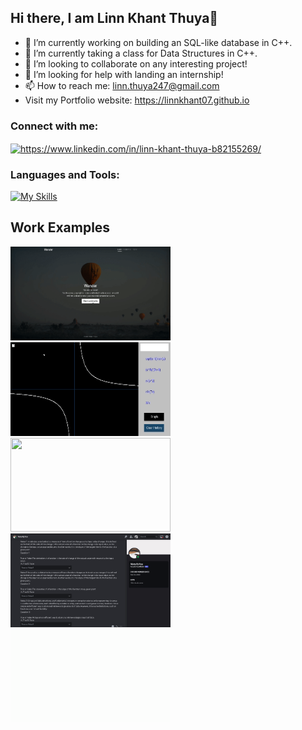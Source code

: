## Hi there, I am Linn Khant Thuya👋

- 🔭 I’m currently working on building an SQL-like database in C++.
- 🌱 I’m currently taking a class for Data Structures in C++.
- 👯 I’m looking to collaborate on any interesting project!
- 🤔 I’m looking for help with landing an internship!
- 📫 How to reach me: linn.thuya247@gmail.com
- Visit my Portfolio website: https://linnkhant07.github.io

  
<h3 align="left">Connect with me:</h3>
<p align="left">
<a href="https://www.linkedin.com/in/linn-khant-thuya-b82155269/" target="blank"><img align="center" src="https://raw.githubusercontent.com/rahuldkjain/github-profile-readme-generator/master/src/images/icons/Social/linked-in-alt.svg" alt="https://www.linkedin.com/in/linn-khant-thuya-b82155269/" height="30" width="40" /></a>
</p>

<h3 align="left">Languages and Tools:</h3>

[![My Skills](https://skillicons.dev/icons?i=cpp,nodejs,js,html,css,python,arduino,matlab,mongodb)](https://skillicons.dev)

## Work Examples

<img src="https://github.com/linnkhant07/linnkhant07/blob/main/WanderOverview.gif" width="256" height="150"/><img src="https://github.com/linnkhant07/linnkhant07/blob/main/graphingCalculator.gif" width="256" height="150"/><img src="https://github.com/linnkhant07/linnkhant07/blob/main/restaurant.gif" width="256" height="150"/>
<img src="https://github.com/linnkhant07/linnkhant07/blob/main/NoteifyMe.gif" width="256" height="150"/><img src="https://github.com/linnkhant07/linnkhant07/blob/main/AVL_Tree_Example.gif" width="256" height="150" />


